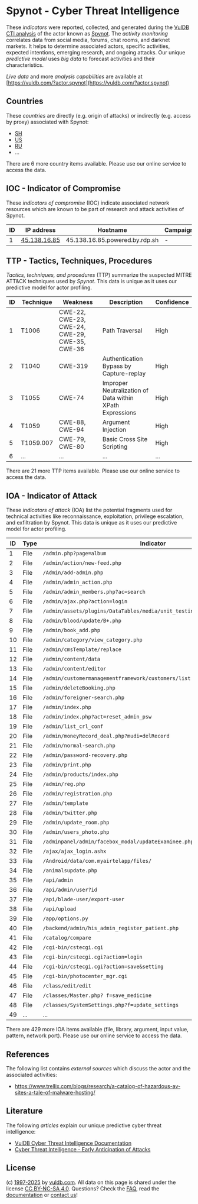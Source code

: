 # Spynot - Cyber Threat Intelligence

These _indicators_ were reported, collected, and generated during the [VulDB CTI analysis](https://vuldb.com/?kb.cti) of the actor known as [Spynot](https://vuldb.com/?actor.spynot). The _activity monitoring_ correlates data from social media, forums, chat rooms, and darknet markets. It helps to determine associated actors, specific activities, expected intentions, emerging research, and ongoing attacks. Our unique _predictive model_ uses _big data_ to forecast activities and their characteristics.

_Live data_ and more _analysis capabilities_ are available at [https://vuldb.com/?actor.spynot](https://vuldb.com/?actor.spynot)

## Countries

These _countries_ are directly (e.g. origin of attacks) or indirectly (e.g. access by proxy) associated with Spynot:

* [SH](https://vuldb.com/?country.sh)
* [US](https://vuldb.com/?country.us)
* [RU](https://vuldb.com/?country.ru)
* ...

There are 6 more country items available. Please use our online service to access the data.

## IOC - Indicator of Compromise

These _indicators of compromise_ (IOC) indicate associated network resources which are known to be part of research and attack activities of Spynot.

ID | IP address | Hostname | Campaign | Confidence
-- | ---------- | -------- | -------- | ----------
1 | [45.138.16.85](https://vuldb.com/?ip.45.138.16.85) | 45.138.16.85.powered.by.rdp.sh | - | High

## TTP - Tactics, Techniques, Procedures

_Tactics, techniques, and procedures_ (TTP) summarize the suspected MITRE ATT&CK techniques used by _Spynot_. This data is unique as it uses our predictive model for actor profiling.

ID | Technique | Weakness | Description | Confidence
-- | --------- | -------- | ----------- | ----------
1 | T1006 | CWE-22, CWE-23, CWE-24, CWE-29, CWE-35, CWE-36 | Path Traversal | High
2 | T1040 | CWE-319 | Authentication Bypass by Capture-replay | High
3 | T1055 | CWE-74 | Improper Neutralization of Data within XPath Expressions | High
4 | T1059 | CWE-88, CWE-94 | Argument Injection | High
5 | T1059.007 | CWE-79, CWE-80 | Basic Cross Site Scripting | High
6 | ... | ... | ... | ...

There are 21 more TTP items available. Please use our online service to access the data.

## IOA - Indicator of Attack

These _indicators of attack_ (IOA) list the potential fragments used for technical activities like reconnaissance, exploitation, privilege escalation, and exfiltration by Spynot. This data is unique as it uses our predictive model for actor profiling.

ID | Type | Indicator | Confidence
-- | ---- | --------- | ----------
1 | File | `/admin.php?page=album` | High
2 | File | `/admin/action/new-feed.php` | High
3 | File | `/Admin/add-admin.php` | High
4 | File | `/admin/admin_action.php` | High
5 | File | `/admin/admin_members.php?ac=search` | High
6 | File | `/admin/ajax.php?action=login` | High
7 | File | `/admin/assets/plugins/DataTables/media/unit_testing/templates/js_data.php` | High
8 | File | `/admin/blood/update/B+.php` | High
9 | File | `/admin/book_add.php` | High
10 | File | `/admin/category/view_category.php` | High
11 | File | `/admin/cmsTemplate/replace` | High
12 | File | `/admin/content/data` | High
13 | File | `/admin/content/editor` | High
14 | File | `/admin/customermanagementframework/customers/list` | High
15 | File | `/admin/deleteBooking.php` | High
16 | File | `/admin/foreigner-search.php` | High
17 | File | `/admin/index.php` | High
18 | File | `/admin/index.php?act=reset_admin_psw` | High
19 | File | `/admin/list_crl_conf` | High
20 | File | `/admin/moneyRecord_deal.php?mudi=delRecord` | High
21 | File | `/admin/normal-search.php` | High
22 | File | `/admin/password-recovery.php` | High
23 | File | `/admin/print.php` | High
24 | File | `/admin/products/index.php` | High
25 | File | `/admin/reg.php` | High
26 | File | `/admin/registration.php` | High
27 | File | `/admin/template` | High
28 | File | `/admin/twitter.php` | High
29 | File | `/admin/update_room.php` | High
30 | File | `/admin/users_photo.php` | High
31 | File | `/adminpanel/admin/facebox_modal/updateExaminee.php` | High
32 | File | `/ajax/ajax_login.ashx` | High
33 | File | `/Android/data/com.myairtelapp/files/` | High
34 | File | `/animalsupdate.php` | High
35 | File | `/api/admin` | Medium
36 | File | `/api/admin/user?id` | High
37 | File | `/api/blade-user/export-user` | High
38 | File | `/api/upload` | Medium
39 | File | `/app/options.py` | High
40 | File | `/backend/admin/his_admin_register_patient.php` | High
41 | File | `/catalog/compare` | High
42 | File | `/cgi-bin/cstecgi.cgi` | High
43 | File | `/cgi-bin/cstecgi.cgi?action=login` | High
44 | File | `/cgi-bin/cstecgi.cgi?action=save&setting` | High
45 | File | `/cgi-bin/photocenter_mgr.cgi` | High
46 | File | `/class/edit/edit` | High
47 | File | `/classes/Master.php? f=save_medicine` | High
48 | File | `/classes/SystemSettings.php?f=update_settings` | High
49 | ... | ... | ...

There are 429 more IOA items available (file, library, argument, input value, pattern, network port). Please use our online service to access the data.

## References

The following list contains _external sources_ which discuss the actor and the associated activities:

* https://www.trellix.com/blogs/research/a-catalog-of-hazardous-av-sites-a-tale-of-malware-hosting/

## Literature

The following _articles_ explain our unique predictive cyber threat intelligence:

* [VulDB Cyber Threat Intelligence Documentation](https://vuldb.com/?kb.cti)
* [Cyber Threat Intelligence - Early Anticipation of Attacks](https://www.scip.ch/en/?labs.20201022)

## License

(c) [1997-2025](https://vuldb.com/?kb.changelog) by [vuldb.com](https://vuldb.com/?kb.about). All data on this page is shared under the license [CC BY-NC-SA 4.0](https://creativecommons.org/licenses/by-nc-sa/4.0/). Questions? Check the [FAQ](https://vuldb.com/?kb.faq), read the [documentation](https://vuldb.com/?kb) or [contact us](https://vuldb.com/?contact)!
